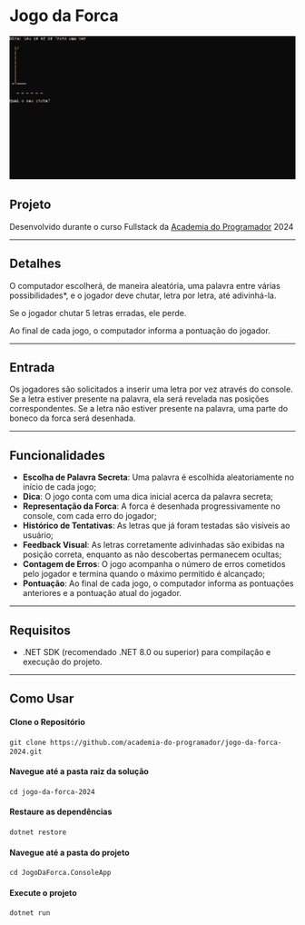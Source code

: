 
# Jogo da Forca

<p align="center">
	<img width="650" src="docs/img/Jogo-da-forca-2.gif">
</p>

## Projeto

Desenvolvido durante o curso Fullstack da [Academia do Programador](https://www.academiadoprogramador.net) 2024

---
## Detalhes

O computador escolherá, de maneira aleatória, uma palavra entre várias possibilidades*, e o jogador deve chutar, letra por letra, até adivinhá-la.

Se o jogador chutar 5 letras erradas, ele perde.

Ao final de cada jogo, o computador informa a pontuação do jogador.

---
## Entrada

Os jogadores são solicitados a inserir uma letra por vez através do console. Se a letra estiver presente na palavra, ela será revelada nas posições correspondentes. Se a letra não estiver presente na palavra, uma parte do boneco da forca será desenhada.

---
## Funcionalidades

- __Escolha de Palavra Secreta__: Uma palavra é escolhida aleatoriamente no início de cada jogo;
- __Dica__: O jogo conta com uma dica inicial acerca da palavra secreta;
- __Representação da Forca__: A forca é desenhada progressivamente no console, com cada erro do jogador;
- __Histórico de Tentativas__: As letras que já foram testadas são visíveis ao usuário;
- __Feedback Visual__: As letras corretamente adivinhadas são exibidas na posição correta, enquanto as não descobertas permanecem ocultas;
- __Contagem de Erros__: O jogo acompanha o número de erros cometidos pelo jogador e termina quando o máximo permitido é alcançado;
- __Pontuação__: Ao final de cada jogo, o computador informa as pontuações anteriores e a pontuação atual do jogador.

---
## Requisitos

- .NET SDK (recomendado .NET 8.0 ou superior) para compilação e execução do projeto.
---
## Como Usar

#### Clone o Repositório
```
git clone https://github.com/academia-do-programador/jogo-da-forca-2024.git
```

#### Navegue até a pasta raiz da solução
```
cd jogo-da-forca-2024
```

#### Restaure as dependências
```
dotnet restore
```

#### Navegue até a pasta do projeto
```
cd JogoDaForca.ConsoleApp
```

#### Execute o projeto
```
dotnet run
```
